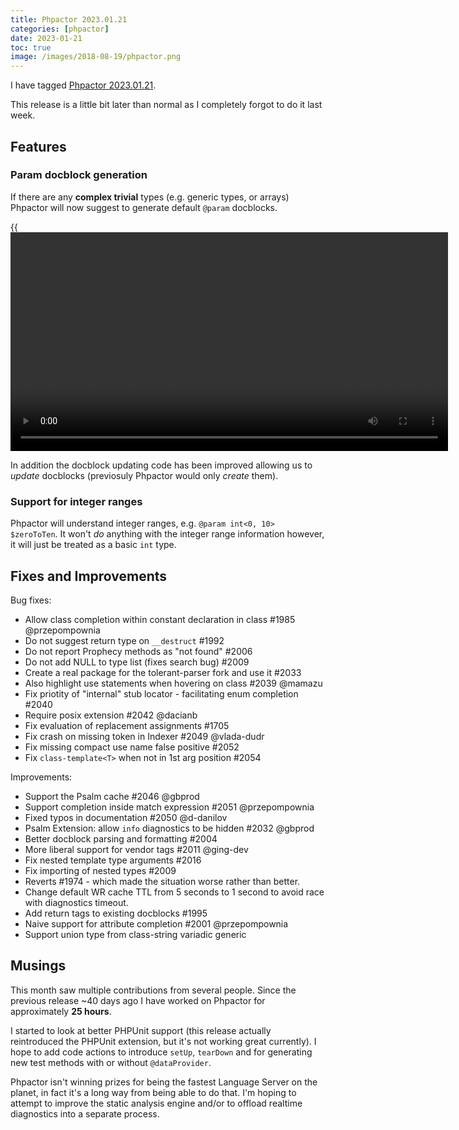 ```yaml
--- 
title: Phpactor 2023.01.21
categories: [phpactor]
date: 2023-01-21
toc: true
image: /images/2018-08-19/phpactor.png
---
```


I have tagged [Phpactor 2023.01.21](https://github.com/phpactor/phpactor/releases/tag/2023.01.21).

This release is a little bit later than normal as I completely forgot to do it
last week.

Features
--------

### Param docblock generation

If there are any __complex trivial__ types (e.g. generic types, or arrays)
Phpactor will now suggest to generate default `@param` docblocks.

{{<video src="https://video.twimg.com/tweet_video/FlU25KxX0AEHA2Z.mp4"
caption="class-string template param" width="700">}}

In addition the docblock updating code has been improved allowing us to
_update_ docblocks (previosuly Phpactor would only _create_ them).


### Support for integer ranges

Phpactor will understand integer ranges, e.g. `@param int<0, 10> $zeroToTen`.
It won't _do_ anything with the integer range information however, it will
just be treated as a basic `int` type.

Fixes and Improvements
----------------------

Bug fixes:

  - Allow class completion within constant declaration in class #1985 @przepompownia
  - Do not suggest return type on `__destruct` #1992
  - Do not report Prophecy methods as "not found" #2006
  - Do not add NULL to type list (fixes search bug) #2009
  - Create a real package for the tolerant-parser fork and use it #2033
  - Also highlight use statements when hovering on class #2039 @mamazu
  - Fix priotity of "internal" stub locator - facilitating enum completion #2040
  - Require posix extension #2042 @dacianb
  - Fix evaluation of replacement assignments #1705
  - Fix crash on missing token in Indexer #2049 @vlada-dudr
  - Fix missing compact use name false positive #2052
  - Fix `class-template<T>` when not in 1st arg position #2054

Improvements:

  - Support the Psalm cache #2046 @gbprod
  - Support completion inside match expression #2051 @przepompownia
  - Fixed typos in documentation #2050 @d-danilov
  - Psalm Extension: allow `info` diagnostics to be hidden #2032 @gbprod
  - Better docblock parsing and formatting #2004
  - More liberal support for vendor tags #2011 @ging-dev
  - Fix nested template type arguments #2016
  - Fix importing of nested types #2009
  - Reverts #1974 - which made the situation worse rather than better.
  - Change default WR cache TTL from 5 seconds to 1 second to avoid race with
    diagnostics timeout.
  - Add return tags to existing docblocks #1995
  - Naive support for attribute completion #2001 @przepompownia
  - Support union type from class-string variadic generic

Musings
-------

This month saw multiple contributions from several people. Since the previous
release ~40 days ago I have worked on Phpactor for approximately **25 hours**.

I started to look at better PHPUnit support (this release actually
reintroduced the PHPUnit extension, but it's not working great currently). I
hope to add code actions to introduce `setUp`, `tearDown` and for generating
new test methods with or without `@dataProvider`.

Phpactor isn't winning prizes for being the fastest Language Server on the
planet, in fact it's a long way from being able to do that. I'm hoping to
attempt to improve the static analysis engine and/or to offload realtime
diagnostics into a separate process.

